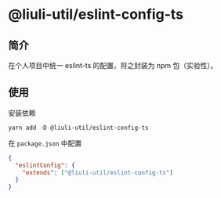 # @liuli-util/eslint-config-ts

## 简介

在个人项目中统一 eslint-ts 的配置，将之封装为 npm 包（实验性）。

## 使用

安装依赖

```shell
yarn add -D @liuli-util/eslint-config-ts
```

在 `package.json` 中配置

```json
{
  "eslintConfig": {
    "extends": ["@liuli-util/eslint-config-ts"]
  }
}
```

